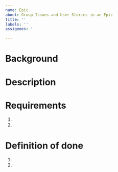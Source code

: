 ```yaml
---
name: Epic
about: Group Issues and User Stories in an Epic
title: ''
labels: ''
assignees: ''

---
```


# Background

# Description

# Requirements
1. 
2. 

# Definition of done
1. 
2.
